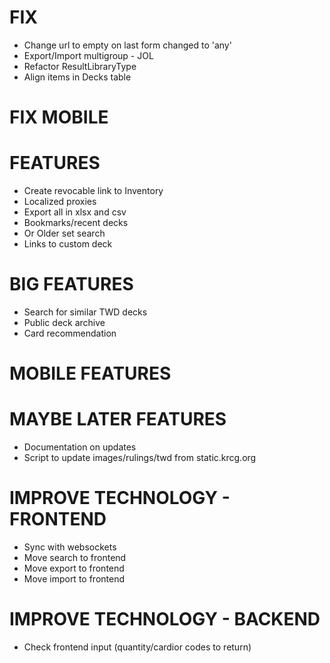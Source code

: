 # FIX
* Change url to empty on last form changed to 'any'
* Export/Import multigroup - JOL
* Refactor ResultLibraryType
* Align items in Decks table

# FIX MOBILE

# FEATURES
* Create revocable link to Inventory
* Localized proxies
* Export all in xlsx and csv
* Bookmarks/recent decks
* Or Older set search
* Links to custom deck

# BIG FEATURES
* Search for similar TWD decks
* Public deck archive
* Card recommendation

# MOBILE FEATURES

# MAYBE LATER FEATURES
* Documentation on updates
* Script to update images/rulings/twd from static.krcg.org

# IMPROVE TECHNOLOGY - FRONTEND
* Sync with websockets
* Move search to frontend
* Move export to frontend
* Move import to frontend

# IMPROVE TECHNOLOGY - BACKEND
* Check frontend input (quantity/cardior codes to return)
